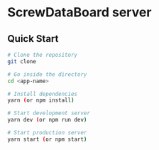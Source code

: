 # ScrewDataBoard server

## Quick Start

```bash
# Clone the repository
git clone 

# Go inside the directory
cd <app-name>

# Install dependencies
yarn (or npm install)

# Start development server
yarn dev (or npm run dev)

# Start production server
yarn start (or npm start)
```


